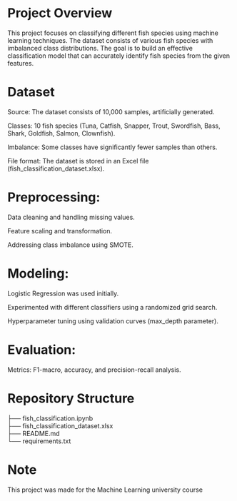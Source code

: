 # Project Overview

This project focuses on classifying different fish species using machine learning techniques. The dataset consists of various fish species with imbalanced class distributions. The goal is to build an effective classification model that can accurately identify fish species from the given features.

# Dataset

Source: The dataset consists of 10,000 samples, artificially generated.

Classes: 10 fish species (Tuna, Catfish, Snapper, Trout, Swordfish, Bass, Shark, Goldfish, Salmon, Clownfish).

Imbalance: Some classes have significantly fewer samples than others.

File format: The dataset is stored in an Excel file (fish_classification_dataset.xlsx).

# Preprocessing:

Data cleaning and handling missing values.

Feature scaling and transformation.

Addressing class imbalance using SMOTE.

# Modeling:

Logistic Regression was used initially.

Experimented with different classifiers using a randomized grid search.

Hyperparameter tuning using validation curves (max_depth parameter).

# Evaluation:

Metrics: F1-macro, accuracy, and precision-recall analysis.

# Repository Structure

├── fish_classification.ipynb \
├── fish_classification_dataset.xlsx \
├── README.md \
└── requirements.txt


# Note
This project was made for the Machine Learning university course
